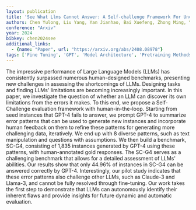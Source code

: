 ```yaml
---
layout: publication
title: 'See What Llms Cannot Answer: A Self-challenge Framework For Uncovering LLM Weaknesses'
authors: Chen Yulong, Liu Yang, Yan Jianhao, Bai Xuefeng, Zhong Ming, Yang Yinghao, Yang Ziyi, Zhu Chenguang, Zhang Yue
conference: "Arxiv"
year: 2024
bibkey: chen2024see
additional_links:
  - {name: "Paper", url: "https://arxiv.org/abs/2408.08978"}
tags: ['Fine Tuning', 'GPT', 'Model Architecture', 'Pretraining Methods', 'Prompting', 'Tools', 'Training Techniques']
---
```

The impressive performance of Large Language Models (LLMs) has consistently
surpassed numerous human-designed benchmarks, presenting new challenges in
assessing the shortcomings of LLMs. Designing tasks and finding LLMs'
limitations are becoming increasingly important. In this paper, we investigate
the question of whether an LLM can discover its own limitations from the errors
it makes. To this end, we propose a Self-Challenge evaluation framework with
human-in-the-loop. Starting from seed instances that GPT-4 fails to answer, we
prompt GPT-4 to summarize error patterns that can be used to generate new
instances and incorporate human feedback on them to refine these patterns for
generating more challenging data, iteratively. We end up with 8 diverse
patterns, such as text manipulation and questions with assumptions. We then
build a benchmark, SC-G4, consisting of 1,835 instances generated by GPT-4
using these patterns, with human-annotated gold responses. The SC-G4 serves as
a challenging benchmark that allows for a detailed assessment of LLMs'
abilities. Our results show that only 44.96% of instances in SC-G4 can be
answered correctly by GPT-4. Interestingly, our pilot study indicates that
these error patterns also challenge other LLMs, such as Claude-3 and Llama-3,
and cannot be fully resolved through fine-tuning. Our work takes the first step
to demonstrate that LLMs can autonomously identify their inherent flaws and
provide insights for future dynamic and automatic evaluation.

